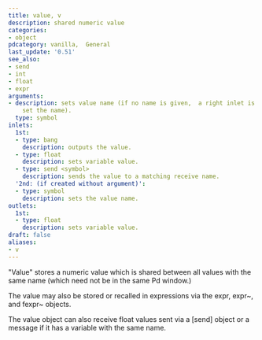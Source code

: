 ```yaml
---
title: value, v
description: shared numeric value
categories:
- object
pdcategory: vanilla,  General
last_update: '0.51'
see_also:
- send
- int
- float
- expr
arguments:
- description: sets value name (if no name is given,  a right inlet is created to
    set the name).
  type: symbol
inlets:
  1st:
  - type: bang
    description: outputs the value.
  - type: float
    description: sets variable value.
  - type: send <symbol>
    description: sends the value to a matching receive name.
  '2nd: (if created without argument)':
  - type: symbol
    description: sets the value name.
outlets:
  1st:
  - type: float
    description: sets variable value.
draft: false
aliases:
- v
---
```

"Value" stores a numeric value which is shared between all values with the same name (which need not be in the same Pd window.)

The value may also be stored or recalled in expressions via the expr, expr~, and fexpr~ objects.

The value object can also receive float values sent via a [send] object or a message if it has a variable with the same name.
